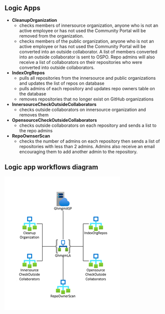 ## Logic Apps


- **CleanupOrganization**
    - checks members of innersource organization, anyone who is not an active employee or has not used the Community Portal will be removed from the organization. 
    - checks members of the public organization, anyone who is not an active employee or has not used the Community Portal will be converted into an outside collaborator. A list of members converted into an outside collaborator is sent to OSPO. Repo admins will also receive a list of collaborators on their repositories who were converted into outside collaborators.
- **IndexOrgRepos**
    - pulls all repositories from the innersource and public organizations and updates the list of repos on database
    - pulls admins of each repository and updates repo owners table on the database
    - removes repositories that no longer exist on GitHub organizations
- **InnersourceCheckOutsideCollaborators**
    - checks outside collaborators on innersource organization and removes them
- **OpensourceCheckOutsideCollaborators**
    - checks outside collaborators on each repository and sends a list to the repo admins
- **RepoOwnserScan**
    - checks the number of admins on each repository then sends a list of repositories with less than 2 admins. Admins also receive an email encouraging them to add another admin to the repository.


## Logic app workflows diagram

![Logic App Workflows Diagram](../docs/diagrams/logicapp-workflows.png)